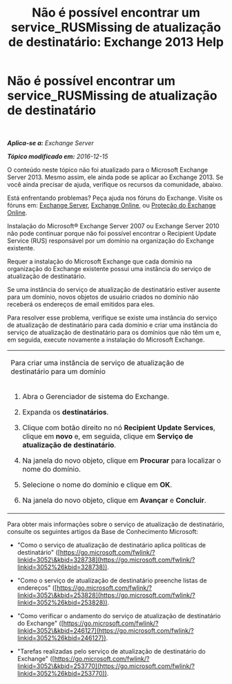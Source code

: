 ﻿---
title: 'Não é possível encontrar um service_RUSMissing de atualização de destinatário: Exchange 2013 Help'
TOCTitle: Não é possível encontrar um service_RUSMissing de atualização de destinatário
ms:assetid: 920fbf51-d5e4-4ac6-869f-7f1c5d9a3024
ms:mtpsurl: https://technet.microsoft.com/pt-br/library/ms.exch.setupreadiness.rusmissing(v=EXCHG.150)
ms:contentKeyID: 50486191
ms.date: 05/22/2018
mtps_version: v=EXCHG.150
ms.translationtype: MT
---

# Não é possível encontrar um service\_RUSMissing de atualização de destinatário

 

_**Aplica-se a:** Exchange Server_

_**Tópico modificado em:** 2016-12-15_

O conteúdo neste tópico não foi atualizado para o Microsoft Exchange Server 2013. Mesmo assim, ele ainda pode se aplicar ao Exchange 2013. Se você ainda precisar de ajuda, verifique os recursos da comunidade, abaixo.

Está enfrentando problemas? Peça ajuda nos fóruns do Exchange. Visite os fóruns em: [Exchange Server](https://go.microsoft.com/fwlink/p/?linkid=60612), [Exchange Online](https://go.microsoft.com/fwlink/p/?linkid=267542), ou [Proteção do Exchange Online](https://go.microsoft.com/fwlink/p/?linkid=285351).

Instalação do Microsoft® Exchange Server 2007 ou Exchange Server 2010 não pode continuar porque não foi possível encontrar o Recipient Update Service (RUS) responsável por um domínio na organização do Exchange existente.

Requer a instalação do Microsoft Exchange que cada domínio na organização do Exchange existente possui uma instância do serviço de atualização de destinatário.

Se uma instância do serviço de atualização de destinatário estiver ausente para um domínio, novos objetos de usuário criados no domínio não receberá os endereços de email emitidos para eles.

Para resolver esse problema, verifique se existe uma instância do serviço de atualização de destinatário para cada domínio e criar uma instância do serviço de atualização de destinatário para os domínios que não têm um e, em seguida, execute novamente a instalação do Microsoft Exchange.


<table>
<colgroup>
<col style="width: 100%" />
</colgroup>
<tbody>
<tr class="odd">
<td><p>Para criar uma instância de serviço de atualização de destinatário para um domínio</p></td>
</tr>
<tr class="even">
<td><ol>
<li><p>Abra o Gerenciador de sistema do Exchange.</p></li>
<li><p>Expanda os <strong>destinatários</strong>.</p></li>
<li><p>Clique com botão direito no nó <strong>Recipient Update Services</strong>, clique em <strong>novo</strong> e, em seguida, clique em <strong>Serviço de atualização de destinatário</strong>.</p></li>
<li><p>Na janela do novo objeto, clique em <strong>Procurar</strong> para localizar o nome do domínio.</p></li>
<li><p>Selecione o nome do domínio e clique em <strong>OK</strong>.</p></li>
<li><p>Na janela do novo objeto, clique em <strong>Avançar</strong> e <strong>Concluir</strong>.</p></li>
</ol></td>
</tr>
</tbody>
</table>


Para obter mais informações sobre o serviço de atualização de destinatário, consulte os seguintes artigos da Base de Conhecimento Microsoft:

  - "Como o serviço de atualização de destinatário aplica políticas de destinatário" ([https://go.microsoft.com/fwlink/?linkid=3052\&kbid=328738](https://go.microsoft.com/fwlink/?linkid=3052%26kbid=328738)).

  - "Como o serviço de atualização de destinatário preenche listas de endereços" ([https://go.microsoft.com/fwlink/?linkid=3052\&kbid=253828](https://go.microsoft.com/fwlink/?linkid=3052%26kbid=253828)).

  - "Como verificar o andamento do serviço de atualização de destinatário do Exchange" ([https://go.microsoft.com/fwlink/?linkid=3052\&kbid=246127](https://go.microsoft.com/fwlink/?linkid=3052%26kbid=246127)).

  - "Tarefas realizadas pelo serviço de atualização de destinatário do Exchange" ([https://go.microsoft.com/fwlink/?linkid=3052\&kbid=253770](https://go.microsoft.com/fwlink/?linkid=3052%26kbid=253770)).

